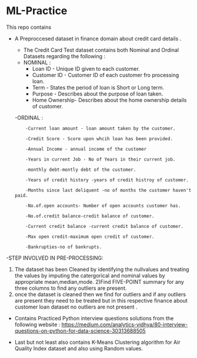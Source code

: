 # ML-Practice

This repo contains 
- A Preproccesed dataset in finance domain about credit card details .
     - The Credit Card Test dataset contains both Nominal and Ordinal Datasets regarding the following :
     - NOMINAL : 
          - Loan ID - Unique ID given to each customer.
          - Customer ID - Customer ID of each customer fro processing loan.
          - Term - States the period of loan is Short or Long term.
          - Purpose - Describes about the purpose of loan taken.
          - Home Ownership- Describes about the home ownership details of customer.
    
    -ORDINAL :
         
          -Current loan amount - loan amount taken by the customer.
          
          -Credit Score - Score upon whcih loan has been provided.
          
          -Annual Income - annual income of the customer
          
          -Years in current Job - No of Years in their current job.
          
          -monthly debt-montly debt of the customer.
          
          -Years of credit history -years of credit histroy of customer.
          
          -Months since last deliquent -no of months the customer haven't paid.
          
          -No.of.open accounts- Number of open accounts customer has.
          
          -No.of.credit balance-credit balance of customer.
          
          -Current credit balance -current credit balance of customer.
          
          -Max open credit-maximum open credit of customer.
          
          -Bankrupties-no of bankrupts.
          
-STEP INVOLVED IN PRE-PROCESSING:
1) The dataset has been Cleaned by identifying the nullvalues and treating the values by imputing the catergorical and nominal values by appropriate 
mean,median,mode.
2)Find FIVE-POINT summary for any three columns to find any outliers are present.
3) once the dataset is cleaned then we find for outliers and if any outliers are present they need to be treated but in this respective finance about customer loan dataset no outliers are not present .


- Contains Practiced Python interview questions solutions from the following website :
      https://medium.com/analytics-vidhya/80-interview-questions-on-python-for-data-science-30313688505
      
- Last but not least also contains K-Means Clustering algorithm for Air Quality Index dataset and also using Random values.

